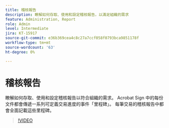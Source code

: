 ```yaml
---
title: 稽核報告
description: 瞭解如何存取、使用和設定稽核報告，以滿足組織的需求
feature: Administration, Report
role: Admin
level: Intermediate
jira: KT-15917
source-git-commit: e36b369cea4c8c27a7ccf058f0793bca9851178f
workflow-type: tm+mt
source-wordcount: '63'
ht-degree: 0%

---
```


# 稽核報告

瞭解如何存取、使用和設定稽核報告以符合組織的需求。 Acrobat Sign 中的每份文件都會傳遞一系列可定義交易進度的事件「里程碑」。 每筆交易的稽核報告中都會全面記載這些里程碑。

>[!VIDEO](https://video.tv.adobe.com/v/3432661?quality=12&learn=on&hidetitle=true)
